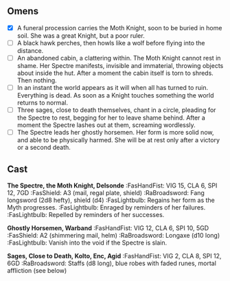 ## Omens
- [x] A funeral procession carries the Moth Knight, soon to be buried in home soil. She was a great Knight, but a poor ruler.
- [ ] A black hawk perches, then howls like a wolf before flying into the distance.
- [ ] An abandoned cabin, a clattering within. The Moth Knight cannot rest in shame. Her Spectre manifests, invisible and immaterial, throwing objects about inside the hut. After a moment the cabin itself is torn to shreds. Then nothing.
- [ ] In an instant the world appears as it will when all has turned to ruin. Everything is dead. As soon as a Knight touches something the world returns to normal.
- [ ] Three sages, close to death themselves, chant in a circle, pleading for the Spectre to rest, begging for her to leave shame behind. After a moment the Spectre lashes out at them, screaming wordlessly. 
- [ ] The Spectre leads her ghostly horsemen. Her form is more solid now, and able to be physically harmed. She will be at rest only after a victory or a second death.

## Cast
**The Spectre, the Moth Knight, Delsonde**
:FasHandFist: VIG 15, CLA 6, SPI 12, 7GD
:FasShield: A3 (mail, regal plate, shield)
:RaBroadsword: Fang longsword (2d8 hefty), shield (d4)
:FasLightbulb: Regains her form as the Myth progresses.
:FasLightbulb: Enraged by reminders of her failures.
:FasLightbulb: Repelled by reminders of her successes.

**Ghostly Horsemen, Warband**
:FasHandFist: VIG 12, CLA 6, SPI 10, 5GD
:FasShield: A2 (shimmering mail, helm)
:RaBroadsword: Longaxe (d10 long)
:FasLightbulb: Vanish into the void if the Spectre is slain.

**Sages, Close to Death, Kolto, Enc, Agid**
:FasHandFist: VIG 2, CLA 8, SPI 12, 6GD
:RaBroadsword: Staffs (d8 long), blue robes with faded runes, mortal affliction (see below)